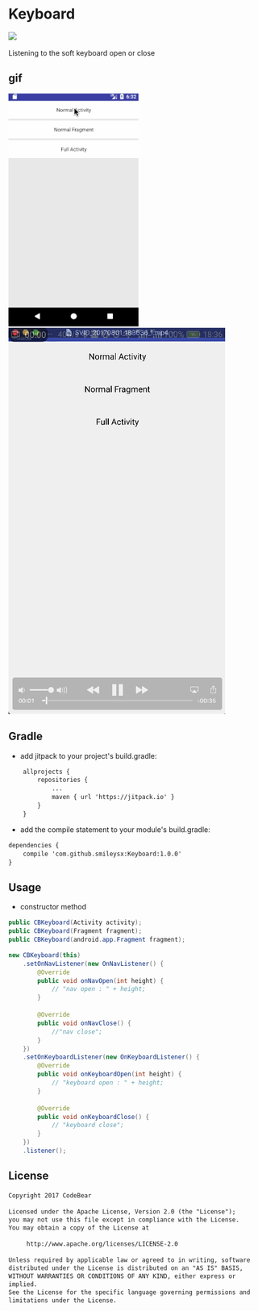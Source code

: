 # Keyboard
[![](https://jitpack.io/v/smileysx/Keyboard.svg)](https://jitpack.io/#smileysx/Keyboard)

Listening to the soft keyboard open or close

## gif

![gif](/raw/keyboard1.gif)
![gif](/raw/keyboard2.gif)

## Gradle

* add jitpack to your project's build.gradle:
```xml
    allprojects {
        repositories {
            ...
            maven { url 'https://jitpack.io' }
        }
    }
```

* add the compile statement to your module's build.gradle:
```xml
dependencies {
    compile 'com.github.smileysx:Keyboard:1.0.0'
}
```

## Usage

* constructor method
```java
public CBKeyboard(Activity activity);
public CBKeyboard(Fragment fragment);
public CBKeyboard(android.app.Fragment fragment);
```

```java
new CBKeyboard(this)
    .setOnNavListener(new OnNavListener() {
        @Override
        public void onNavOpen(int height) {
            // "nav open : " + height;
        }

        @Override
        public void onNavClose() {
            //"nav close";
        }
    })
    .setOnKeyboardListener(new OnKeyboardListener() {
        @Override
        public void onKeyboardOpen(int height) {
            // "keyboard open : " + height;
        }

        @Override
        public void onKeyboardClose() {
            // "keyboard close";
        }
    })
    .listener();
```

## License

```
Copyright 2017 CodeBear

Licensed under the Apache License, Version 2.0 (the "License");
you may not use this file except in compliance with the License.
You may obtain a copy of the License at

     http://www.apache.org/licenses/LICENSE-2.0

Unless required by applicable law or agreed to in writing, software
distributed under the License is distributed on an "AS IS" BASIS,
WITHOUT WARRANTIES OR CONDITIONS OF ANY KIND, either express or implied.
See the License for the specific language governing permissions and
limitations under the License.
```
